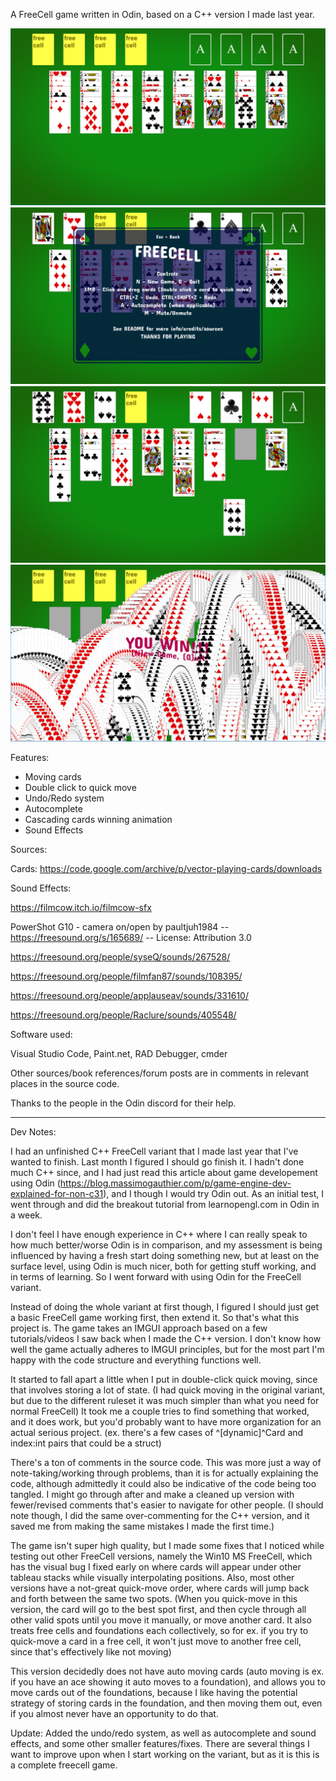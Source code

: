 A FreeCell game written in Odin, based on a C++ version I made last year. 

![Alt text](/textures/1.png?raw=true "Screen shot of new game")
![Alt text](/textures/4.png?raw=true "Screen shot of controls popup")
![Alt text](/textures/3.png?raw=true "Screen shot of the middle of a game")
![Alt text](/textures/2.png?raw=true "Screen shot of winning animation")

Features:
<ul>
  <li>Moving cards</li>
  <li>Double click to quick move</li>
  <li>Undo/Redo system</li>
  <li>Autocomplete</li>
  <li>Cascading cards winning animation</li>
  <li>Sound Effects</li>
</ul>

Sources:

Cards:
https://code.google.com/archive/p/vector-playing-cards/downloads

Sound Effects:

https://filmcow.itch.io/filmcow-sfx 

PowerShot G10 - camera on/open by paultjuh1984 -- https://freesound.org/s/165689/ -- License: Attribution 3.0

https://freesound.org/people/syseQ/sounds/267528/

https://freesound.org/people/filmfan87/sounds/108395/

https://freesound.org/people/applauseav/sounds/331610/

https://freesound.org/people/Raclure/sounds/405548/

Software used:

Visual Studio Code,
Paint.net,
RAD Debugger,
cmder

Other sources/book references/forum posts are in comments in relevant places in the source code.

Thanks to the people in the Odin discord for their help.  

___________________________________________________________________________________________________


Dev Notes:

I had an unfinished C++ FreeCell variant that I made last year that I've wanted to finish. Last month I figured I should
go finish it. I hadn't done much C++ since, and I had just read this article about game developement using Odin 
(https://blog.massimogauthier.com/p/game-engine-dev-explained-for-non-c31), and I though I would try Odin out.
As an initial test, I went through and did the breakout tutorial from learnopengl.com in Odin in a week.

I don't feel I have enough experience in C++ where I can really speak to how much better/worse Odin is in comparison, and my
assessment is being influenced by having a fresh start doing something new, but at least on the surface level, using
Odin is much nicer, both for getting stuff working, and in terms of learning. So I went forward with using Odin for the FreeCell 
variant.

Instead of doing the whole variant at first though, I figured I should just get a basic FreeCell game working first, then extend it.
So that's what this project is. The game takes an IMGUI approach based on a few tutorials/videos I saw back when I made the C++ version. I don't 
know how well the game actually adheres to IMGUI principles, but for the most part I'm happy with the code structure and everything functions well. 

It started to fall apart a little when I put in double-click quick moving, since that involves storing a lot of state. 
(I had quick moving in the original variant, but due to the different ruleset it was much simpler than what you need for normal FreeCell)
It took me a couple tries to find something that worked, and it does work, but you'd probably want to have more organization
for an actual serious project. (ex. there's a few cases of ^[dynamic]^Card and index:int pairs that could be a struct)

There's a ton of comments in the source code. This was more just a way of note-taking/working through problems, than it is
for actually explaining the code, although admittedly it could also be indicative of the code being too tangled. I might go through after 
and make a cleaned up version with fewer/revised comments that's easier to navigate for other people. (I should note 
though, I did the same over-commenting for the C++ version, and it saved me from making the same mistakes I made the first time.)

The game isn't super high quality, but I made some fixes that I noticed while testing out other FreeCell versions, namely the
Win10 MS FreeCell, which has the visual bug I fixed early on where cards will appear under other tableau stacks while visually interpolating
positions. Also, most other versions have a not-great quick-move order, where cards will jump back and forth between the same two spots.
(When you quick-move in this version, the card will go to the best spot first, and then cycle through all other valid spots until
you move it manually, or move another card. It also treats free cells and foundations each collectively, so for ex. if you try to quick-move
a card in a free cell, it won't just move to another free cell, since that's effectively like not moving)

This version decidedly does not have auto moving cards (auto moving is ex. if you have an ace showing it auto moves to a foundation), and allows you 
to move cards out of the foundations, because I like having the potential strategy of storing cards in the foundation, and then moving them out, 
even if you almost never have an opportunity to do that.

Update: Added the undo/redo system, as well as autocomplete and sound effects, and some other smaller features/fixes. There are several things I 
want to improve upon when I start working on the variant, but as it is this is a complete freecell game.  





